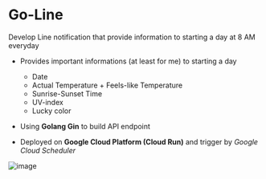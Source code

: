 # Go-Line

Develop Line notification that provide information to starting a day at 8 AM everyday

- Provides important informations (at least for me) to starting a day
    - Date
    - Actual Temperature + Feels-like Temperature
    - Sunrise-Sunset Time
    - UV-index
    - Lucky color

- Using **Golang Gin** to build API endpoint

- Deployed on **Google Cloud Platform (Cloud Run)** and trigger by *Google Cloud Scheduler*

![image](https://github.com/mteeratat/Go-Line/assets/61750031/fa3702dd-9927-41ea-a601-8d5824bebb0f)

